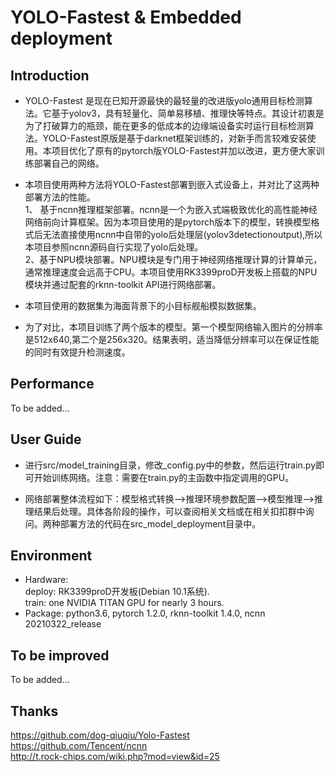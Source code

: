 # YOLO-Fastest & Embedded deployment
## Introduction
*   YOLO-Fastest 是现在已知开源最快的最轻量的改进版yolo通用目标检测算法。它基于yolov3，具有轻量化、简单易移植、推理快等特点。其设计初衷是为了打破算力的瓶颈，能在更多的低成本的边缘端设备实时运行目标检测算法。YOLO-Fastest原版是基于darknet框架训练的，对新手而言较难安装使用。本项目优化了原有的pytorch版YOLO-Fastest并加以改进，更方便大家训练部署自己的网络。   
 
*   本项目使用两种方法将YOLO-Fastest部署到嵌入式设备上，并对比了这两种部署方法的性能。  
1、 基于ncnn推理框架部署。ncnn是一个为嵌入式端极致优化的高性能神经网络前向计算框架。因为本项目使用的是pytorch版本下的模型，转换模型格式后无法直接使用ncnn中自带的yolo后处理层(yolov3detectionoutput),所以本项目参照ncnn源码自行实现了yolo后处理。  
2、基于NPU模块部署。NPU模块是专门用于神经网络推理计算的计算单元，通常推理速度会远高于CPU。本项目使用RK3399proD开发板上搭载的NPU模块并通过配套的rknn-toolkit API进行网络部署。  

*   本项目使用的数据集为海面背景下的小目标舰船模拟数据集。

*  为了对比，本项目训练了两个版本的模型。第一个模型网络输入图片的分辨率是512x640,第二个是256x320。结果表明，适当降低分辨率可以在保证性能的同时有效提升检测速度。  

## Performance
To be added...

## User Guide
*  进行src/model_training目录，修改_config.py中的参数，然后运行train.py即可开始训练网络。注意：需要在train.py的主函数中指定调用的GPU。   

*  网络部署整体流程如下：模型格式转换——>推理环境参数配置——>模型推理——>推理结果后处理。具体各阶段的操作，可以查阅相关文档或在相关扣扣群中询问。两种部署方法的代码在src_model_deployment目录中。

## Environment
* Hardware:  
deploy: RK3399proD开发板(Debian 10.1系统).  
train: one NVIDIA TITAN GPU for nearly 3 hours.   
* Package:  python3.6, pytorch 1.2.0, rknn-toolkit 1.4.0, ncnn 20210322_release

## To be improved
To be added...

## Thanks
https://github.com/dog-qiuqiu/Yolo-Fastest   
https://github.com/Tencent/ncnn   
http://t.rock-chips.com/wiki.php?mod=view&id=25   
